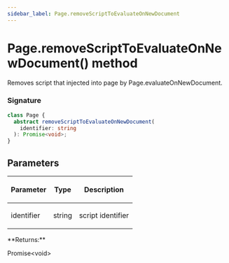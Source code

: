 ```yaml
---
sidebar_label: Page.removeScriptToEvaluateOnNewDocument
---
```


# Page.removeScriptToEvaluateOnNewDocument() method

Removes script that injected into page by Page.evaluateOnNewDocument.

### Signature

```typescript
class Page {
  abstract removeScriptToEvaluateOnNewDocument(
    identifier: string
  ): Promise<void>;
}
```

## Parameters

<table><thead><tr><th>

Parameter

</th><th>

Type

</th><th>

Description

</th></tr></thead>
<tbody><tr><td>

identifier

</td><td>

string

</td><td>

script identifier

</td></tr>
</tbody></table>
**Returns:**

Promise&lt;void&gt;
